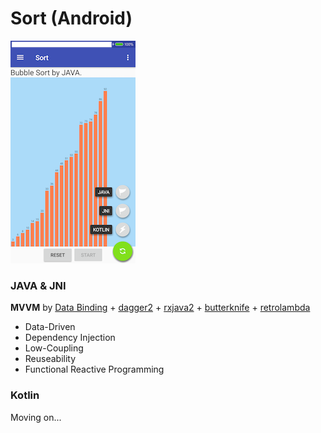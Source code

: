 # Sort (Android)

![](https://github.com/chrisfang6/uploads/blob/master/sort/demo.png?raw=true)
### JAVA & JNI
**MVVM** by [Data Binding](https://developer.android.com/topic/libraries/data-binding/index.html) + [dagger2](https://google.github.io/dagger/) + [rxjava2](https://github.com/ReactiveX/RxJava) + [butterknife](http://jakewharton.github.io/butterknife/) + [retrolambda](https://github.com/orfjackal/retrolambda)

* Data-Driven
* Dependency Injection
* Low-Coupling
* Reuseability
* Functional Reactive Programming

### Kotlin
Moving on...

